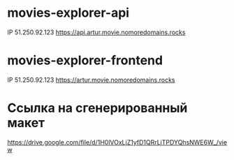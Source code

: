 # movies-explorer-api
IP 51.250.92.123 https://api.artur.movie.nomoredomains.rocks

# movies-explorer-frontend
IP 51.250.92.123 https://artur.movie.nomoredomains.rocks

# Ссылка на сгенерированный макет
https://drive.google.com/file/d/1H0lVOxLjZ1yfD1QRrLjTPDYQhsNWE6W_/view